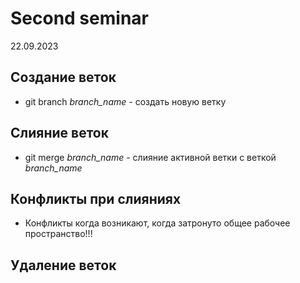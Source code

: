 # Second seminar
22.09.2023
## Создание веток
* git branch _branch_name_ - создать новую ветку
## Слияние веток
* git merge _branch_name_ - слияние активной ветки с веткой _branch_name_
## Конфликты при слияниях
* Конфликты когда возникают, когда затронуто общее рабочее пространство!!!
## Удаление веток
